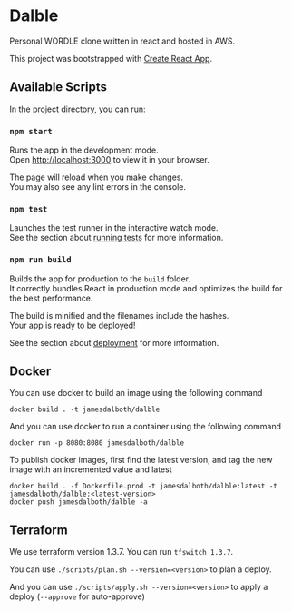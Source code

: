 # Dalble

Personal WORDLE clone written in react and hosted in AWS.

This project was bootstrapped with [Create React App](https://github.com/facebook/create-react-app).

## Available Scripts

In the project directory, you can run:

### `npm start`

Runs the app in the development mode.\
Open [http://localhost:3000](http://localhost:3000) to view it in your browser.

The page will reload when you make changes.\
You may also see any lint errors in the console.

### `npm test`

Launches the test runner in the interactive watch mode.\
See the section about [running tests](https://facebook.github.io/create-react-app/docs/running-tests) for more information.

### `npm run build`

Builds the app for production to the `build` folder.\
It correctly bundles React in production mode and optimizes the build for the best performance.

The build is minified and the filenames include the hashes.\
Your app is ready to be deployed!

See the section about [deployment](https://facebook.github.io/create-react-app/docs/deployment) for more information.

## Docker

You can use docker to build an image using the following command

```
docker build . -t jamesdalboth/dalble
```

And you can use docker to run a container using the following command

```
docker run -p 8080:8080 jamesdalboth/dalble
```

To publish docker images, first find the latest version, and tag the new image with an incremented value and latest

```
docker build . -f Dockerfile.prod -t jamesdalboth/dalble:latest -t jamesdalboth/dalble:<latest-version>
docker push jamesdalboth/dalble -a
```

## Terraform

We use terraform version 1.3.7. You can run `tfswitch 1.3.7`.

You can use `./scripts/plan.sh --version=<version>` to plan a deploy. 

And you can use `./scripts/apply.sh --version=<version>` to apply a deploy (`--approve` for auto-approve)
